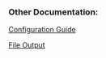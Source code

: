 


### Other Documentation:
[Configuration Guide](CONFIGURATION_README.md)

[File Output](FILE_OUTPUT_README.md)


